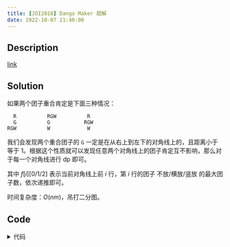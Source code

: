 ```yaml
---
title: [JOI2018] Dango Maker 题解
date: 2022-10-07 21:40:00
---
```


## Description

[link](https://www.luogu.com.cn/problem/P7668)

## Solution

如果两个团子重合肯定是下面三种情况：

```
  R          RGW          R
  G          G           RGW
RGW          W            W
```

我们会发现两个重合团子的 `G` 一定是在从右上到左下的对角线上的，且距离小于等于 $1$。根据这个性质就可以发现任意两个对角线上的团子肯定互不影响，那么对于每一个对角线进行 dp 即可。

其中 $f[i][0/1/2]$ 表示当前对角线上前 $i$ 行，第 $i$ 行的团子 不放/横放/竖放 的最大团子数，依次递推即可。

时间复杂度：$O(nm)$，吊打二分图。
## Code

<details>
<summary>代码</summary>

```cpp
#include <bits/stdc++.h>

#ifdef ORZXKR
#include <debug.h>
#else
#define debug(...) 1
#endif

#define file(s) freopen(s".in", "r", stdin), freopen(s".out", "w", stdout)

using namespace std;

int read() {
  int x = 0, f = 0; char ch = getchar();
  while (ch < '0' || ch > '9') f |= ch == '-', ch = getchar();
  while (ch >= '0' && ch <= '9') x = (x * 10) + (ch ^ 48), ch = getchar();
  return f ? -x : x;
}

const int kMaxN = 3005;

int n, m, ans;
int f[kMaxN][3]; // 0/1/2 : 不放/横放/竖放
char s[kMaxN][kMaxN];

int main() {
  scanf("%d%d", &n, &m);
  for (int i = 1; i <= n; ++i) {
    scanf("%s", s[i] + 1);
  }
  for (int sm = 2; sm <= n + m; ++sm) {
    memset(f, 0, sizeof(f));
    int tmp = 0;
    for (int i = max(1, sm - m), j = sm - i; i <= n && j; ++i, --j) {
      f[i][0] = max({f[i - 1][0], f[i - 1][1], f[i - 1][2]});
      if (s[i][j] == 'G') {
        if (s[i - 1][j] == 'R' && s[i + 1][j] == 'W') 
          f[i][1] = max(f[i][1], max(f[i - 1][0], f[i - 1][1]) + 1);
        if (s[i][j - 1] == 'R' && s[i][j + 1] == 'W')
          f[i][2] = max(f[i][2], max(f[i - 1][0], f[i - 1][2]) + 1);
      }
      tmp = max(tmp, max({f[i][0], f[i][1], f[i][2]}));
    }
    ans += tmp;
  }
  printf("%d\n", ans);
  return 0;
}
```

</details>